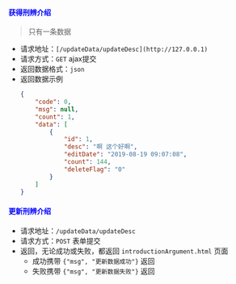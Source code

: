 #### <font color="blue">获得刑辨介绍</font>
> 只有一条数据
- 请求地址：`[/updateData/updateDesc](http://127.0.0.1)`
- 请求方式：`GET` ajax提交
- 返回数据格式：`json`
- 返回数据示例
    ```json
    {
        "code": 0,
        "msg": null,
        "count": 1,
        "data": [
            {
                "id": 1,
                "desc": "啊 这个好啊",
                "editDate": "2019-08-19 09:07:08",
                "count": 144,
                "deleteFlag": "0"
            }
        ]
    }
    ```

#### <font color="blue">更新刑辨介绍</font>
- 请求地址：`/updateData/updateDesc`
- 请求方式：`POST` 表单提交
- 返回，无论成功或失败，都返回 `introductionArgument.html` 页面
  + 成功携带 `{"msg", "更新数据成功"}` 返回
  + 失败携带 `{"msg", "更新数据失败"}` 返回